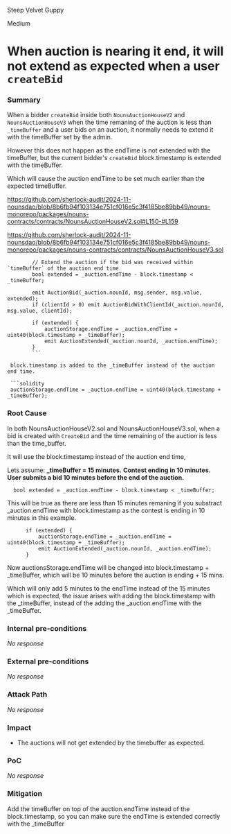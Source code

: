 Steep Velvet Guppy

Medium

# When auction is nearing it end, it will not extend as expected when a user `createBid`

### Summary

When a bidder `createBid` inside both `NounsAuctionHouseV2` and `NounsAuctionHouseV3` when the time remaning of the auction is less than `_timeBuffer`  and a user bids on an auction, it normally needs to extend it with the timeBuffer set by the admin.

However this does not happen as the endTime is not extended with the timeBuffer, but the  current bidder's `createBid` block.timestamp is extended with the timeBuffer.

Which will cause the auction endTime to be set much earlier than the expected timeBuffer.

https://github.com/sherlock-audit/2024-11-nounsdao/blob/8b6fb94f103134e751cf016e5c3f4185be89bb49/nouns-monorepo/packages/nouns-contracts/contracts/NounsAuctionHouseV2.sol#L150-#L159


https://github.com/sherlock-audit/2024-11-nounsdao/blob/8b6fb94f103134e751cf016e5c3f4185be89bb49/nouns-monorepo/packages/nouns-contracts/contracts/NounsAuctionHouseV3.sol

```solidity
        // Extend the auction if the bid was received within `timeBuffer` of the auction end time
        bool extended = _auction.endTime - block.timestamp < _timeBuffer;

        emit AuctionBid(_auction.nounId, msg.sender, msg.value, extended);
        if (clientId > 0) emit AuctionBidWithClientId(_auction.nounId, msg.value, clientId);

        if (extended) {
            auctionStorage.endTime = _auction.endTime = uint40(block.timestamp + _timeBuffer);
            emit AuctionExtended(_auction.nounId, _auction.endTime);
        }
        ```
        
 block.timestamp is added to the _timeBuffer instead of the auction end time.
 
 ```solidity
 auctionStorage.endTime = _auction.endTime = uint40(block.timestamp + _timeBuffer);
 ```

### Root Cause

In both NounsAuctionHouseV2.sol and NounsAuctionHouseV3.sol, when a bid is created with `CreateBid` and the time remaining of the auction is less than the time_buffer.

It will use the block.timestamp instead of the auction end time,

Lets assume:
**_timeBuffer = 15 minutes.**
**Contest ending in 10 minutes.**
**User submits a bid 10 minutes before the end of the auction.**

```solidity
  bool extended = _auction.endTime - block.timestamp < _timeBuffer;
  ```
This will be true as there are less than 15 minutes remaning if you substract  _auction.endTime with block.timestamp as the contest is ending in 10 minutes in this example.
  
 
  ```solidity
        if (extended) {
            auctionStorage.endTime = _auction.endTime = uint40(block.timestamp + _timeBuffer);
            emit AuctionExtended(_auction.nounId, _auction.endTime);
        }
```
Now auctionsStorage.endTime will be changed into block.timestamp + _timeBuffer, which will be 10 minutes before the auction is ending + 15 mins. 
 
Which will only add 5 minutes to the endTime instead of the 15 minutes which is expected, the issue arises
with adding the block.timestamp with the _timeBuffer, instead of the adding the _auction.endTime with the _timeBuffer.

### Internal pre-conditions

_No response_

### External pre-conditions

_No response_

### Attack Path

_No response_

### Impact

- The auctions will not get extended by the timebuffer as expected.

### PoC

_No response_

### Mitigation

Add the timeBuffer on top of the auction.endTime instead of the block.timestamp, so you can make sure the endTime is extended correctly with the _timeBuffer